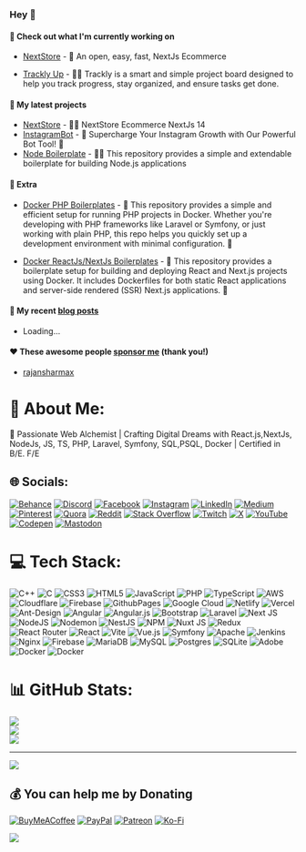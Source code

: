 ### Hey 👋

#### 👷 Check out what I'm currently working on

- [NextStore](https://github.com/rajansharmax/NextStoreOS) - 🪽 An open, easy, fast, NextJs Ecommerce

- [Trackly Up](https://github.com/rajansharmax/Trackly) - 🪽🚀 Trackly is a smart and simple project board designed to help you track progress, stay organized, and ensure tasks get done.


#### 🌱 My latest projects

- [NextStore](https://github.com/rajansharmax/NextStoreOS) - 🍺🧟 NextStore Ecommerce NextJs 14
- [InstagramBot](https://github.com/rajansharmax/instagram-bot) - 🚀 Supercharge Your Instagram Growth with Our Powerful Bot Tool! 🤖
- [Node Boilerplate](https://github.com/rajansharmax/NodeBoilerplate) - 🪽🚀 This repository provides a simple and extendable boilerplate for building Node.js applications

#### 🔭 Extra 

- [Docker PHP Boilerplates](https://github.com/rajansharmax/php-docker-boilerplate) - 🚀 This repository provides a simple and efficient setup for running PHP projects in Docker. Whether you're developing with PHP frameworks like Laravel or Symfony, or just working with plain PHP, this repo helps you quickly set up a development environment with minimal configuration. 🤖

- [Docker ReactJs/NextJs Boilerplates](https://github.com/rajansharmax/react-next-docker-boilerplate) - 🚀 This repository provides a boilerplate setup for building and deploying React and Next.js projects using Docker. It includes Dockerfiles for both static React applications and server-side rendered (SSR) Next.js applications. 🤖


#### 📜 My recent [blog posts](https://dunglas.fr)

- Loading...

#### ❤️ These awesome people [sponsor me](https://github.com/sponsors/rajansharmax) (thank you!)

- [rajansharmax](https://github.com/rajansharmax)


# 💫 About Me:
🚀 Passionate Web Alchemist | Crafting Digital Dreams with React.js,NextJs, NodeJs, JS, TS, PHP, Laravel, Symfony, SQL,PSQL, Docker | Certified in B/E. F/E


## 🌐 Socials:
[![Behance](https://img.shields.io/badge/Behance-1769ff?logo=behance&logoColor=white)](https://behance.net/rajansharmax) [![Discord](https://img.shields.io/badge/Discord-%237289DA.svg?logo=discord&logoColor=white)](https://discord.gg/rajansharmax) [![Facebook](https://img.shields.io/badge/Facebook-%231877F2.svg?logo=Facebook&logoColor=white)](https://facebook.com/rajansharmax) [![Instagram](https://img.shields.io/badge/Instagram-%23E4405F.svg?logo=Instagram&logoColor=white)](https://instagram.com/rajansharmax) [![LinkedIn](https://img.shields.io/badge/LinkedIn-%230077B5.svg?logo=linkedin&logoColor=white)](https://linkedin.com/in/rajansharmax) [![Medium](https://img.shields.io/badge/Medium-12100E?logo=medium&logoColor=white)](https://medium.com/@rajansharmax) [![Pinterest](https://img.shields.io/badge/Pinterest-%23E60023.svg?logo=Pinterest&logoColor=white)](https://pinterest.com/rajansharmax) [![Quora](https://img.shields.io/badge/Quora-%23B92B27.svg?logo=Quora&logoColor=white)](https://quora.com/profile/rajansharmax) [![Reddit](https://img.shields.io/badge/Reddit-%23FF4500.svg?logo=Reddit&logoColor=white)](https://reddit.com/user/rajansharmax) [![Stack Overflow](https://img.shields.io/badge/-Stackoverflow-FE7A16?logo=stack-overflow&logoColor=white)](https://stackoverflow.com/users/rajansharmax) [![Twitch](https://img.shields.io/badge/Twitch-%239146FF.svg?logo=Twitch&logoColor=white)](https://twitch.tv/rajansharmax) [![X](https://img.shields.io/badge/X-black.svg?logo=X&logoColor=white)](https://x.com/rajansharmax) [![YouTube](https://img.shields.io/badge/YouTube-%23FF0000.svg?logo=YouTube&logoColor=white)](https://youtube.com/@rajansharmax) [![Codepen](https://img.shields.io/badge/Codepen-000000?style=for-the-badge&logo=codepen&logoColor=white)](https://codepen.io/rajansharmax) [![Mastodon](https://img.shields.io/badge/-MASTODON-%232B90D9?style=for-the-badge&logo=mastodon&logoColor=white)](https://mastodon.social/@rajansharmax) 

# 💻 Tech Stack:
![C++](https://img.shields.io/badge/c++-%2300599C.svg?style=flat&logo=c%2B%2B&logoColor=white) ![C](https://img.shields.io/badge/c-%2300599C.svg?style=flat&logo=c&logoColor=white) ![CSS3](https://img.shields.io/badge/css3-%231572B6.svg?style=flat&logo=css3&logoColor=white) ![HTML5](https://img.shields.io/badge/html5-%23E34F26.svg?style=flat&logo=html5&logoColor=white) ![JavaScript](https://img.shields.io/badge/javascript-%23323330.svg?style=flat&logo=javascript&logoColor=%23F7DF1E) ![PHP](https://img.shields.io/badge/php-%23777BB4.svg?style=flat&logo=php&logoColor=white) ![TypeScript](https://img.shields.io/badge/typescript-%23007ACC.svg?style=flat&logo=typescript&logoColor=white) ![AWS](https://img.shields.io/badge/AWS-%23FF9900.svg?style=flat&logo=amazon-aws&logoColor=white) ![Cloudflare](https://img.shields.io/badge/Cloudflare-F38020?style=flat&logo=Cloudflare&logoColor=white) ![Firebase](https://img.shields.io/badge/firebase-%23039BE5.svg?style=flat&logo=firebase) ![GithubPages](https://img.shields.io/badge/github%20pages-121013?style=flat&logo=github&logoColor=white) ![Google Cloud](https://img.shields.io/badge/GoogleCloud-%234285F4.svg?style=flat&logo=google-cloud&logoColor=white) ![Netlify](https://img.shields.io/badge/netlify-%23000000.svg?style=flat&logo=netlify&logoColor=#00C7B7) ![Vercel](https://img.shields.io/badge/vercel-%23000000.svg?style=flat&logo=vercel&logoColor=white) ![Ant-Design](https://img.shields.io/badge/-AntDesign-%230170FE?style=flat&logo=ant-design&logoColor=white) ![Angular](https://img.shields.io/badge/angular-%23DD0031.svg?style=flat&logo=angular&logoColor=white) ![Angular.js](https://img.shields.io/badge/angular.js-%23E23237.svg?style=flat&logo=angularjs&logoColor=white) ![Bootstrap](https://img.shields.io/badge/bootstrap-%238511FA.svg?style=flat&logo=bootstrap&logoColor=white) ![Laravel](https://img.shields.io/badge/laravel-%23FF2D20.svg?style=flat&logo=laravel&logoColor=white) ![Next JS](https://img.shields.io/badge/Next-black?style=flat&logo=next.js&logoColor=white) ![NodeJS](https://img.shields.io/badge/node.js-6DA55F?style=flat&logo=node.js&logoColor=white) ![Nodemon](https://img.shields.io/badge/NODEMON-%23323330.svg?style=flat&logo=nodemon&logoColor=%BBDEAD) ![NestJS](https://img.shields.io/badge/nestjs-%23E0234E.svg?style=flat&logo=nestjs&logoColor=white) ![NPM](https://img.shields.io/badge/NPM-%23CB3837.svg?style=flat&logo=npm&logoColor=white) ![Nuxt JS](https://img.shields.io/badge/Nuxt-002E3B?style=flat&logo=nuxt.js&logoColor=#00DC82) ![Redux](https://img.shields.io/badge/redux-%23593d88.svg?style=flat&logo=redux&logoColor=white) ![React Router](https://img.shields.io/badge/React_Router-CA4245?style=flat&logo=react-router&logoColor=white) ![React](https://img.shields.io/badge/react-%2320232a.svg?style=flat&logo=react&logoColor=%2361DAFB) ![Vite](https://img.shields.io/badge/vite-%23646CFF.svg?style=flat&logo=vite&logoColor=white) ![Vue.js](https://img.shields.io/badge/vue.js-%2335495e.svg?style=flat&logo=vuedotjs&logoColor=%234FC08D) ![Symfony](https://img.shields.io/badge/symfony-%23000000.svg?style=flat&logo=symfony&logoColor=white) ![Apache](https://img.shields.io/badge/apache-%23D42029.svg?style=flat&logo=apache&logoColor=white) ![Jenkins](https://img.shields.io/badge/jenkins-%232C5263.svg?style=flat&logo=jenkins&logoColor=white) ![Nginx](https://img.shields.io/badge/nginx-%23009639.svg?style=flat&logo=nginx&logoColor=white) ![Firebase](https://img.shields.io/badge/Firebase-039BE5?style=flat&logo=Firebase&logoColor=white) ![MariaDB](https://img.shields.io/badge/MariaDB-003545?style=flat&logo=mariadb&logoColor=white) ![MySQL](https://img.shields.io/badge/mysql-%2300000f.svg?style=flat&logo=mysql&logoColor=white) ![Postgres](https://img.shields.io/badge/postgres-%23316192.svg?style=flat&logo=postgresql&logoColor=white) ![SQLite](https://img.shields.io/badge/sqlite-%2307405e.svg?style=flat&logo=sqlite&logoColor=white) ![Adobe](https://img.shields.io/badge/adobe-%23FF0000.svg?style=flat&logo=adobe&logoColor=white) ![Docker](https://img.shields.io/badge/docker-%230db7ed.svg?style=flat&logo=docker&logoColor=white) ![Docker](https://img.shields.io/badge/docker-%230db7ed.svg?style=flat&logo=docker&logoColor=white)
# 📊 GitHub Stats:
![](https://github-readme-stats.vercel.app/api?username=rajansharmax&theme=chartreuse-dark&hide_border=false&include_all_commits=true&count_private=true)<br/>
![](https://github-readme-streak-stats.herokuapp.com/?user=rajansharmax&theme=chartreuse-dark&hide_border=false)<br/>
![](https://github-readme-stats.vercel.app/api/top-langs/?username=rajansharmax&theme=chartreuse-dark&hide_border=false&include_all_commits=true&count_private=true&layout=compact)


---
[![](https://visitcount.itsvg.in/api?id=rajansharmax&icon=2&color=8)](https://visitcount.itsvg.in)

  ## 💰 You can help me by Donating
  [![BuyMeACoffee](https://img.shields.io/badge/Buy%20Me%20a%20Coffee-ffdd00?style=for-the-badge&logo=buy-me-a-coffee&logoColor=black)](https://buymeacoffee.com/rajansharmax) [![PayPal](https://img.shields.io/badge/PayPal-00457C?style=for-the-badge&logo=paypal&logoColor=white)](https://paypal.me/rajansharmax) [![Patreon](https://img.shields.io/badge/Patreon-F96854?style=for-the-badge&logo=patreon&logoColor=white)](https://patreon.com/rajansharmax) [![Ko-Fi](https://img.shields.io/badge/Ko--fi-F16061?style=for-the-badge&logo=ko-fi&logoColor=white)](https://ko-fi.com/rajansharmax) 

![](https://komarev.com/ghpvc/?username=rajansharmax)
